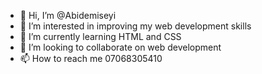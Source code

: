 - 👋 Hi, I’m @Abidemiseyi
- 👀 I’m interested in improving my web development skills
- 🌱 I’m currently learning HTML and CSS
- 💞️ I’m looking to collaborate on web development 
- 📫 How to reach me 07068305410

<!---
Abidemiseyi/Abidemiseyi is a ✨ special ✨ repository because its `README.md` (this file) appears on your GitHub profile.
You can click the Preview link to take a look at your changes.
--->
